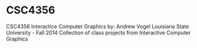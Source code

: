 # CSC4356
CSC4356 Interactice Computer Graphics
by: Andrew Vogel
Louisiana State University - Fall 2014
Collection of class projects from Interactive Computer Graphics
